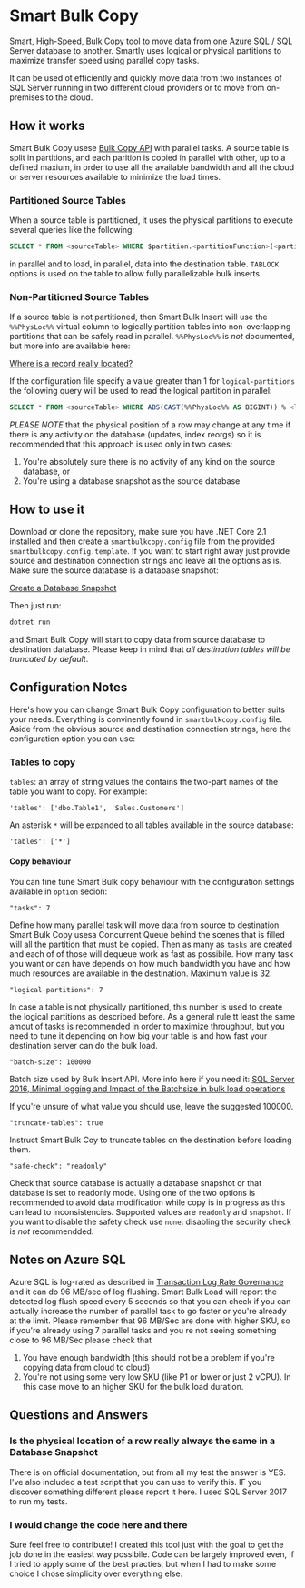 # Smart Bulk Copy

Smart, High-Speed, Bulk Copy tool to move data from one Azure SQL / SQL Server database to another. Smartly uses logical or physical partitions to maximize transfer speed using parallel copy tasks.

It can be used ot efficiently and quickly move data from two instances of SQL Server running in two different cloud providers or to move from on-premises to the cloud.

## How it works

Smart Bulk Copy usese [Bulk Copy API](https://docs.microsoft.com/en-us/dotnet/api/system.data.sqlclient.sqlbulkcopy) with parallel tasks. A source table is split in partitions, and each parition is copied in parallel with other, up to a defined maxium, in order to use all the available bandwidth and all the cloud or server resources available to minimize the load times.

### Partitioned Source Tables

When a source table is partitioned, it uses the physical partitions to execute several queries like the following:

```sql
SELECT * FROM <sourceTable> WHERE $partition.<partitionFunction>(<partitionColumn>) = <n>
```

in parallel and to load, in parallel, data into the destination table. `TABLOCK` options is used on the table to allow fully parallelizable bulk inserts.

### Non-Partitioned Source Tables

If a source table is not partitioned, then Smart Bulk Insert will use the `%%PhysLoc%%` virtual column to logically partition tables into non-overlapping partitions that can be safely read in parallel. `%%PhysLoc%%` is *not* documented, but more info are available here:

[Where is a record really located?](https://techcommunity.microsoft.com/t5/Premier-Field-Engineering/Where-is-a-record-really-located/ba-p/370972)

If the configuration file specify a value greater than 1 for `logical-partitions` the following query will be used to read the logical partition in parallel:

```sql
SELECT * FROM <sourceTable> WHERE ABS(CAST(%%PhysLoc%% AS BIGINT)) % <logical-partitions-count> = <n>
```

*PLEASE NOTE* that the physical position of a row may change at any time if there is any activity on the database (updates, index reorgs) so it is recommended that this approach is used only in two cases:

1. You're absolutely sure there is no activity of any kind on the source database, or
2. You're using a database snapshot as the source database

## How to use it

Download or clone the repository, make sure you have .NET Core 2.1 installed and then create a `smartbulkcopy.config` file from the provided `smartbulkcopy.config.template`. If you want to start right away just provide source and destination connection strings and leave all the options as is. Make sure the source database is a database snapshot:

[Create a Database Snapshot](https://docs.microsoft.com/en-us/sql/relational-databases/databases/create-a-database-snapshot-transact-sql?view=sql-server-2017)

Then just run:

```bash
dotnet run
```

and Smart Bulk Copy will start to copy data from source database to destination database. Please keep in mind that *all destination tables will be truncated by default*.

## Configuration Notes

Here's how you can change Smart Bulk Copy configuration to better suits your needs. Everything is convinently found in `smartbulkcopy.config` file. Aside from the obvious source and destination connection strings, here the configuration option you can use:

### Tables to copy

`tables`: an array of string values the contains the two-part names of the table you want to copy. For example:

```
'tables': ['dbo.Table1', 'Sales.Customers']
```

An asterisk `*` will be expanded to all tables available in the source database:

```
'tables': ['*']
```

#### Copy behaviour

You can fine tune Smart Bulk copy behaviour with the configuration settings available in `option` secion:

`"tasks": 7`

Define how many parallel task will move data from source to destination. Smart Bulk Copy usesa Concurrent Queue behind the scenes that is filled will all the partition that must be copied. Then as many as `tasks` are created and each of of those will dequeue work as fast as possibile. How many task you want or can have depends on how much bandwidth you have and how much resources are available in the destination. Maximum value is 32.

`"logical-partitions": 7`

In case a table is not physically partitioned, this number is used to create the logical partitions as described before. As a general rule tt least the same amout of tasks is recommended in order to maximize throughput, but you need to tune it depending on how big your table is and how fast your destination server can do the bulk load.

`"batch-size": 100000`

Batch size used by Bulk Insert API. More info here if you need it: [SQL Server 2016, Minimal logging and Impact of the Batchsize in bulk load operations](https://blogs.msdn.microsoft.com/sql_server_team/sql-server-2016-minimal-logging-and-impact-of-the-batchsize-in-bulk-load-operations/)

If you're unsure of what value you should use, leave the suggested 100000.

`"truncate-tables": true`

Instruct Smart Bulk Coy to truncate tables on the destination before loading them.

`"safe-check": "readonly"`

Check that source database is actually a database snapshot or that database is set to readonly mode. Using one of the two options is recommended to avoid data modification while copy is in progress as this can lead to inconsistencies. Supported values are `readonly` and `snapshot`. If you want to disable the safety check use `none`: disabling the security check is *not* recommendded.

## Notes on Azure SQL

Azure SQL is log-rated as described in [Transaction Log Rate Governance](https://docs.microsoft.com/en-us/azure/sql-database/sql-database-resource-limits-database-server#transaction-log-rate-governance) and it can do 96 MB/sec of log flushing. Smart Bulk Load will report the detected log flush speed every 5 seconds so that you can check if you can actually increase the number of parallel task to go faster or you're already at the limit. Please remember that 96 MB/Sec are done with higher SKU, so if you're already using 7 parallel tasks and you
re not seeing something close to 96 MB/Sec please check that

1. You have enough bandwidth (this should not be a problem if you're copying data from cloud to cloud)
2. You're not using some very low SKU (like P1 or lower or just 2 vCPU). In this case move to an higher SKU for the bulk load duration.

## Questions and Answers

### Is the physical location of a row really always the same in a Database Snapshot

There is on official documentation, but from all my test the answer is YES. I've also included a test script that you can use to verify this. IF you discover something different please report it here. I used SQL Server 2017 to run my tests.

### I would change the code here and there

Sure feel free to contribute! I created this tool just with the goal to get the job done in the easiest way possibile. Code can be largely improved even, if I tried to apply some of the best practies, but when I had to make some choice I chose simplicity over everything else.
